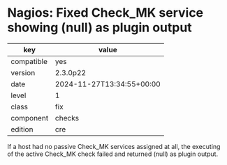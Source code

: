 [//]: # (werk v2)
# Nagios: Fixed Check_MK service showing (null) as plugin output

key        | value
---------- | ---
compatible | yes
version    | 2.3.0p22
date       | 2024-11-27T13:34:55+00:00
level      | 1
class      | fix
component  | checks
edition    | cre

If a host had no passive Check_MK services assigned at all, the executing of the active Check_MK check failed and returned (null) as plugin output.